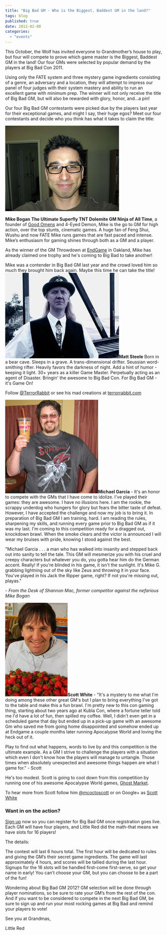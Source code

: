 ```yaml
---
title: "Big Bad GM - Who is the Biggest, Baddest GM in the land?"
tags: blog
published: true
date: 2012-02-08
categories: 
  - "events"
---
```


This October, the Wolf has invited everyone to Grandmother’s house to play, but four will compete to prove which game master is the Biggest, Baddest GM in the land! Our four GMs were selected by popular demand by the players at Big Bad Con 2011.

Using only the FATE system and three mystery game ingredients consisting of a genre, an adversary and a location, they will attempt to impress our panel of four judges with their system mastery and ability to run an excellent game with minimum prep. The winner will not only receive the title of Big Bad GM, but will also be rewarded with glory, honor, and…a pin!

Our four Big Bad GM contestants were picked due by the players last year for their exceptional games, and might I say, their huge egos? Meet our four contestants and decide who you think has what it takes to claim the title:

[![](/images/mike.jpg "mike")](http://www.bigbadcon.com/wp-content/uploads/2011/02/mike.jpg)

**Mike Bogan** **The Ultimate Superfly TNT Dolemite GM Ninja of All Time**, a founder of [Good Omens](http://www.goodomensgames.com/) and 4-Eyed Demon, Mike is the go to GM for high action, over the top stunts, cinematic games. A huge fan of Feng Shui, Wushu and now FATE Mike runs games that are fast paced and intense. Mike’s enthusiasm for gaming shines through both as a GM and a player.

As the winner of the GM Throwdown at [EndGame](http://www.endgameoakland.com/) in Oakland, Mike has already claimed one trophy and he's coming to Big Bad to take another!

Mike was a contender in Big Bad GM last year and the crowd loved him so much they brought him back again. Maybe this time he can take the title! [![Matt Steele](/images/matt.jpg "Matt Steele")](../wp-content/uploads/2011/02/matt.jpg)**Matt Steele** Born in a bear cave. Sleeps in a grave. A trans-dimensional drifter. Seussian word-smithing rifter. Heavily favors the darkness of night. Add a hint of humor - keeping it light. 30+ years as a killer Game Master. Perpetually acting as an agent of Disaster. Bringin' the awesome to Big Bad Con. For Big Bad GM - it's Game On!

Follow [@TerrorRabbit](http://twitter.com/#%21/TerrorRabbit) or see his mad creations at [terrorrabbit.com](http://terrorrabbit.com/)

[![](/images/Staythirstymyfriends-298x300.jpg "Michael Garcia")](http://www.bigbadcon.com/wp-content/uploads/2012/02/Staythirstymyfriends.jpg)**Michael Garcia** - It's an honor to compete with the GMs that I have come to idolize. I've played their games: they are awesome. I have no illusions here. I am the rookie, the scrappy underdog who hungers for glory but fears the bitter taste of defeat. However, I have accepted the challenge and now my job is to bring it. In preparation of Big Bad GM I am training, hard. I am reading the rules, sharpening my skills, and running every game prior to Big Bad GM as if it was my last. I'm coming to this competition ready for a dragged out, knockdown brawl. When the smoke clears and the victor is announced I will wear my bruises with pride, knowing I stood against the best.

"Michael Garcia . . . a man who has walked into insanity and stepped back out into sanity to tell the tale. This GM will mesmerize you with his cruel and creepy characters but whatever you do, you gotta hear him do the German accent. Really! If you're blinded in his game, it isn't the sunlight. It's Mike G. grabbing lightning out of the sky like Zeus and throwing it in your face. You've played in his Jack the Ripper game, right? If not you're missing out, playas."

\- _From the Desk of Shannon Mac, former competitor against the nefarious Mike Bogan_

[![](/images/32285_117807314926066_100000903931948_95822_2348231_n-200x300.jpg "Scott!")](http://www.bigbadcon.com/wp-content/uploads/2012/02/32285_117807314926066_100000903931948_95822_2348231_n.jpg)**Scott White** - "It's a mystery to me what I'm doing among these other great GM's but I plan to bring everything I've got to the table and make this a fun brawl. I'm pretty new to this con gaming thing, starting about two years ago at Kubla Con, where a fortune teller told me I'd have a lot of fun, then spilled my coffee. Well, I didn't even get in a scheduled game that day but ended up in a pick-up game with an awesome Gm who saved me from going home disappointed and somehow ended up at Endgame a couple months later running Apocalypse World and loving the heck out of it.

Play to find out what happens, words to live by and this competition is the ultimate example. As a GM I strive to challenge the players with a situation which even I don't know how the players will manage to untangle. Those times when absolutely unexpected and awesome things happen are what I game for." - Scott

He's too modest. Scott is going to cool down from this competition by running one of his awesome Apocalypse World games, [Ghost Market](http://www.bigbadcon.com/events/ghost-market/ "Ghost Market").

To hear more from Scott follow him [@mcoctoscott](https://twitter.com/#!/mcoctoscott "MC Octoscott") or on Google+ as [Scott White](https://plus.google.com/u/0/101114126237721414196/posts "Scott White")

### Want in on the action?

[Sign up](http://www.bigbadcon.com/?page_id=17) now so you can register for Big Bad GM once registration goes live. Each GM will have four players, and Little Red did the math-that means we have slots for 16 players!

The details:

The contest will last 6 hours total. The first hour will be dedicated to rules and giving the GM’s their secret game ingredients. The game will last approximately 4 hours, and scores will be tallied during the last hour. Signups for the 16 slots will be handled first-come first-serve, so get your name in early! You can’t choose your GM, but you can choose to be a part of the fun!

Wondering about Big Bad GM 2012? GM selection will be done through player nominations, so be sure to rate your GM’s from the rest of the con. And if you want to be considered to compete in the next Big Bad GM, be sure to sign up and run your most rocking games at Big Bad and remind your players to vote!

See you at Grandmas,

Little Red
